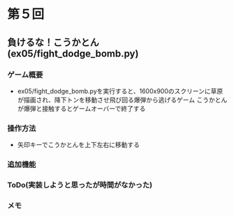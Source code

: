 # 第５回
## 負けるな！こうかとん(ex05/fight_dodge_bomb.py)
### ゲーム概要
- ex05/fight_dodge_bomb.pyを実行すると、1600x900のスクリーンに草原が描画され、降下トンを移動させ飛び回る爆弾から逃げるゲーム
こうかとんが爆弾と接触するとゲームオーバーで終了する
### 操作方法
- 矢印キーでこうかとんを上下左右に移動する
### 追加機能

### ToDo(実装しようと思ったが時間がなかった)

### メモ
